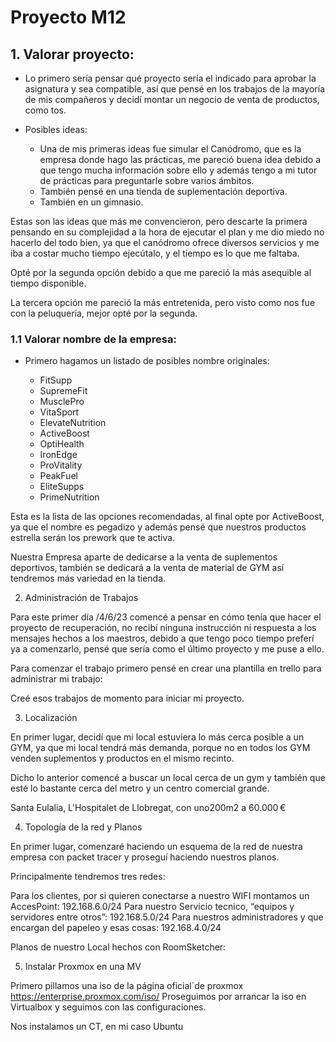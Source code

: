 # Proyecto M12

## 1. Valorar proyecto:

- Lo primero sería pensar qué proyecto sería el indicado para aprobar la asignatura y sea compatible, así que pensé en los trabajos de la mayoría de mis compañeros y
 decidí montar un negocio de venta de productos, como tos.

- Posibles ideas:
    - Una de mis primeras ideas fue simular el Canódromo, que es la empresa donde hago las prácticas, me pareció buena idea debido a que tengo mucha información sobre ello y además tengo a mi tutor de prácticas para preguntarle sobre varios ámbitos.
    - También pensé en una tienda de suplementación deportiva.
    - También en un gimnasio.

Estas son las ideas que más me convencieron, pero descarte la primera pensando en su complejidad a la hora de ejecutar el plan y me dio miedo no hacerlo del todo bien, ya que el canódromo ofrece diversos servicios y me iba a costar mucho tiempo ejecútalo, y el tiempo es lo que me faltaba.

Opté por la segunda opción debido a que me pareció la más asequible al tiempo disponible.

La tercera opción me pareció la más entretenida, pero visto como nos fue con la peluquería, mejor opté por la segunda.

### 1.1 Valorar nombre de la empresa:

- Primero hagamos un listado de posibles nombre originales:

    - FitSupp
    - SupremeFit
    - MusclePro
    - VitaSport
    - ElevateNutrition
    - ActiveBoost
    - OptiHealth
    - IronEdge
    - ProVitality
    - PeakFuel
    - EliteSupps
    - PrimeNutrition

Esta es la lista de las opciones recomendadas, al final opte por ActiveBoost, ya que el nombre es pegadizo y además pensé que nuestros productos estrella serán los prework que te activa.

Nuestra Empresa aparte de dedicarse a la venta de suplementos deportivos, también se dedicará a la venta de material de GYM así tendremos más variedad en la tienda.

2. Administración de Trabajos

Para este primer día /4/6/23 comencé a pensar en cómo tenía que hacer el proyecto de recuperación, no recibí ninguna instrucción ni respuesta a los mensajes hechos a los maestros, debido a que tengo poco tiempo preferí ya a comenzarlo, pensé que sería como el último proyecto y me puse a ello.

Para comenzar el trabajo primero pensé en crear una plantilla en trello para administrar mi trabajo:


Creé esos trabajos de momento para iniciar mi proyecto.

3. Localización

En primer lugar, decidí que mi local estuviera lo más cerca posible a un GYM, ya que mi local tendrá más demanda, porque no en todos los GYM venden suplementos y productos en el mismo recinto.

Dicho lo anterior comencé a buscar un local cerca de un gym y también que esté lo bastante cerca del metro y un centro comercial grande.

Santa Eulalia, L'Hospitalet de Llobregat, con uno200m2 a 60.000 €




4. Topología de la red y Planos

En primer lugar, comenzaré haciendo un esquema de la red de nuestra empresa con packet tracer y proseguí haciendo nuestros planos.

Principalmente tendremos tres redes:

Para los clientes, por si quieren conectarse a nuestro WIFI montamos un AccesPoint: 192.168.6.0/24
Para nuestro Servicio tecnico, “equipos y servidores entre otros”: 192.168.5.0/24
Para nuestros administradores y que encargan del papeleo y esas cosas: 192.168.4.0/24











Planos de nuestro Local hechos con RoomSketcher:







5. Instalar Proxmox en una MV

Primero pillamos una iso de la página oficial´de proxmox https://enterprise.proxmox.com/iso/ 
Proseguimos por arrancar la iso en Virtualbox y seguimos con las configuraciones.

Nos instalamos un CT, en mi caso Ubuntu




